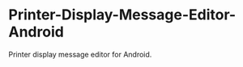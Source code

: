 Printer-Display-Message-Editor-Android
======================================

Printer display message editor for Android.

